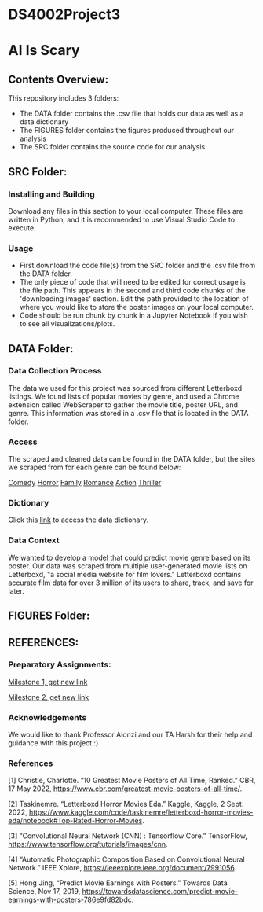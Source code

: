# DS4002Project3
# AI Is Scary

## Contents Overview:
This repository includes 3 folders:
- The DATA folder contains the .csv file that holds our data as well as a data dictionary
- The FIGURES folder contains the figures produced throughout our analysis
- The SRC folder contains the source code for our analysis

## SRC Folder:
### Installing and Building
Download any files in this section to your local computer. These files are written in Python, and it is recommended to use Visual Studio Code to execute.

### Usage
- First download the code file(s) from the SRC folder and the .csv file from the  DATA folder.
- The only piece of code that will need to be edited for correct usage is the file path. This appears in the second and third code chunks of the 'downloading images' section. Edit the path provided to the location of where you would like to store the poster images on your local computer.
- Code should be run chunk by chunk in a Jupyter Notebook if you wish to see all visualizations/plots.

## DATA Folder:

### Data Collection Process
The data we used for this project was sourced from different Letterboxd listings. We found lists of popular movies by genre, and used a Chrome extension called WebScraper to gather the movie title, poster URL, and genre. This information was stored in a .csv file that is located in the DATA folder.

### Access
The scraped and cleaned data can be found in the DATA folder, but the sites we scraped from for each genre can be found below:

<a href="https://letterboxd.com/darrencb/list/vote-best-comedy-films-of-all-time/">Comedy</a>
<a href="https://letterboxd.com/darrencb/list/letterboxds-top-250-horror-films/">Horror</a>
<a href="https://letterboxd.com/top10ner/list/100-fantastic-family-friendly-flicks/">Family</a>
<a href="https://letterboxd.com/darrencb/list/vote-best-romance-films-of-all-time/">Romance</a>
<a href="https://letterboxd.com/thefilmstage/list/the-film-stages-50-best-action-movies-of/">Action</a>
<a href="https://letterboxd.com/ccarneiro0707/list/timeout-100-best-thriller-films-of-all-time/">Thriller</a>

### Dictionary
Click this <a href="https://github.com/trnorrgard/DS4002Project2/blob/main/DATA/datadict.txt">link</a> to access the data dictionary.

### Data Context
We wanted to develop a model that could predict movie genre based on its poster. Our data was scraped from multiple user-generated movie lists on Letterboxd, "a social media website for film lovers." Letterboxd contains accurate film data for over 3 million of its users to share, track, and save for later.

## FIGURES Folder:

#### 

## REFERENCES:

### Preparatory Assignments:
<a href="file:///Users/teagannorrgard/Downloads/MI1-2%20(updated%20version).pdff">Milestone 1, get new link</a>

<a href="file:///Users/teagannorrgard/ds4001/MI2%20-%202.pdf">Milestone 2, get new link</a>

### Acknowledgements
We would like to thank Professor Alonzi and our TA Harsh for their help and guidance with this project :)

### References

[1] Christie, Charlotte. “10 Greatest Movie Posters of All Time, Ranked.” CBR, 17 May 2022, https://www.cbr.com/greatest-movie-posters-of-all-time/. 

[2] Taskinemre. “Letterboxd Horror Movies Eda.” Kaggle, Kaggle, 2 Sept. 2022, https://www.kaggle.com/code/taskinemre/letterboxd-horror-movies-eda/notebook#Top-Rated-Horror-Movies. 

[3] “Convolutional Neural Network (CNN)  :   Tensorflow Core.” TensorFlow, https://www.tensorflow.org/tutorials/images/cnn. 

[4] “Automatic Photographic Composition Based on Convolutional Neural Network.” IEEE Xplore, https://ieeexplore.ieee.org/document/7991056. 

[5] Hong Jing, “Predict Movie Earnings with Posters.” Towards Data Science, Nov 17, 2019, https://towardsdatascience.com/predict-movie-earnings-with-posters-786e9fd82bdc. 
